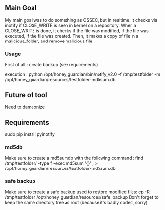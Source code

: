 ## Main Goal ##
My main goal was to do something as OSSEC, but in realtime.
It checks via inotify if CLOSE_WRITE is seen in kernel on a repository.
When a CLOSE_WRITE is done, it checks if the file was modified, if the file was executed, if the file was created.
Then, it makes a copy of file in a malicious_folder, and remove malicious file

### Usage ###
First of all : create backup (see requirements)

execution :
python /opt/honey_guardian/bin/notify_v2.0 -f /tmp/testfolder -m /opt/honey_guardian/resources/testfolder-md5sum.db

## Future of tool ##
Need to dameonize

## Requirements ##

sudo pip install pyinotify

### md5db ###
Make sure to create a md5sumdb with the following command :
find /tmp/testfolder/ -type f -exec md5sum '{}' \; > /opt/honey_guardian/resources/testfolder-md5sum.db

### safe backup ###
Make sure to create a safe backup used to restore modified files:
cp -R /tmp/testfolder /opt/honey_guardian/resources/safe_backup
Don't forget to keep the same directory tree as root (because it's badly coded, sorry)


